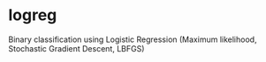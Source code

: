 logreg
======

Binary classification using Logistic Regression (Maximum likelihood, Stochastic Gradient Descent, LBFGS)

